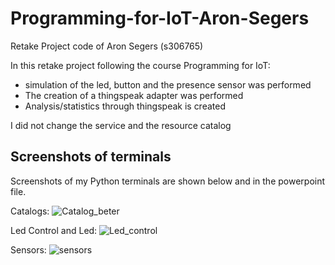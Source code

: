 # Programming-for-IoT-Aron-Segers
Retake Project code of Aron Segers (s306765)

In this retake project following the course Programming for IoT:
- simulation of the led, button and the presence sensor was performed
- The creation of a thingspeak adapter was performed
- Analysis/statistics through thingspeak is created

I did not change the service and the resource catalog

## Screenshots of terminals

Screenshots of my Python terminals are shown below and in the powerpoint file.

Catalogs:
![Catalog_beter](https://github.com/Ar149on/Programming-for-IoT-Aron-Segers/assets/137393414/88acd039-fb02-4b0e-a544-a3dd12abbfe9)

Led Control and Led:
![Led_control](https://github.com/Ar149on/Programming-for-IoT-Aron-Segers/assets/137393414/7f8b45a5-ca9c-4ff0-b390-42453ef416c1)

Sensors:
![sensors](https://github.com/Ar149on/Programming-for-IoT-Aron-Segers/assets/137393414/e593ce61-43a0-4014-a680-f694daf50d49)

